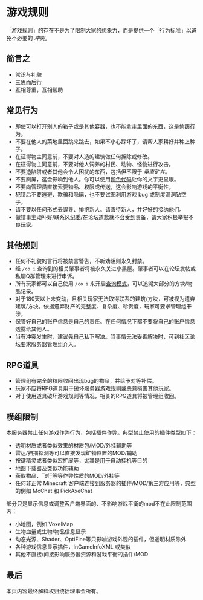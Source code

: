 # 游戏规则

「游戏规则」的存在不是为了限制大家的想象力，而是提供一个「行为标准」以避免不必要的 *冲突*。

## 简言之

* 常识与礼貌
* 三思而后行
* 互相尊重，互相帮助

## 常见行为

* 即使可以打开别人的箱子或是其他容器，也不能拿走里面的东西，这是偷窃行为。
* 不要在他人的菜地里面跳来跳去，如果不小心踩坏了，请帮人家耕好并种上种子。
* 在征得物主同意前，不要对人造的建筑做任何拆除或修改。
* 在征得物主同意前，不要对他人饲养的村民、动物、怪物进行攻击。
* 不要造陷阱或者其他会令人困扰的东西，包括但不限于 *垂直矿井*。
* 不要刷屏，这会影响到他人。你可以使用[颜色代码](plugins/chatutil.md)让你的文字更显眼。
* 不要向管理员直接索要物品、权限或传送，这会影响游戏的平衡性。
* 犯错后不要逃避、欺骗和隐瞒，也不要试图利用游戏 bug 或制度漏洞钻空子。
* 请不要以任何形式去误导、排挤新人。请善待新人，并好好的接纳他们。
* 做错事主动补好/联系风纪委/在论坛道歉就不会受到责备，请大家积极举报不良玩家。

## 其他规则

* 任何不礼貌的言行将被禁言警告，不听劝阻则永久封禁。
* 经 `/co i` 查询到的相关肇事者将被永久关进小黑屋。肇事者可以在论坛发帖或私聊Q群管理来进行申诉。
* 所有玩家都可以自己使用 `/co i` 来开启[查询模式](plugins/logblock.md)，可以追溯大部分的方块/物品记录。
* 对于180天以上未变动，且相关玩家无法取得联系的建筑/方块，可被视为遗弃建筑/方块。依据遗弃财产的完整度、复杂度、珍贵度，玩家可要求管理组干涉。
* 保管好自己的账户信息是自己的责任。在任何情况下都不要将自己的账户信息透露给其他人。
* 当有冲突发生时，建议先自己私下解决。当事情无法妥善解决时，可到社区论坛要求服务器管理组介入。

## RPG道具

* 管理组有完全的权限收回出现bug的物品，并给予对等补偿。
* 玩家不应将RPG道具用于破坏服务器游戏规则或恶意损害其他玩家。
* 对于使用道具破坏游戏规则等情况，相关的RPG道具将被管理组收回。

## 模组限制

本服务器禁止任何游戏作弊行为，包括插件作弊。典型禁止使用的插件类型如下：

* 透明材质或者类似效果的材质包/MOD/外挂辅助等
* 雷达/扫描探测等可以直接发现矿物位置的MOD/辅助
* 按键精灵或者类似宏扩展等，尤其是用于自动挂机等目的
* 地图下载器及类似功能辅助
* 获取物品、飞行等等作弊性质的MOD/外挂等
* 任何非正常 Minecraft 客户端连接到服务器的插件/MOD/第三方应用等，典型的例如 McChat 和 PickAxeChat

部分只是显示信息或调整客户端界面的、不影响游戏平衡的mod不在此限制范围内：

* 小地图，例如 VoxelMap
* 生物血量或生物/物品信息显示
* 动态光源、Shader、OptiFine等只影响游戏外观的插件，但透明材质除外
* 各种游戏信息显示插件，InGameInfoXML 或类似
* 其他不直接/间接影响服务器资源和游戏平衡的插件/MOD

## 最后

本页内容最终解释权归统括理事会所有。
